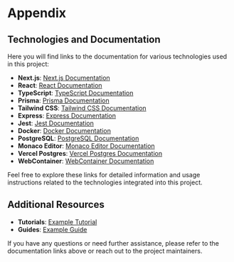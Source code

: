 # Appendix

## Technologies and Documentation

Here you will find links to the documentation for various technologies used in this project:

- **Next.js**: [Next.js Documentation](https://nextjs.org/docs)
- **React**: [React Documentation](https://reactjs.org/docs/getting-started.html)
- **TypeScript**: [TypeScript Documentation](https://www.typescriptlang.org/docs/)
- **Prisma**: [Prisma Documentation](https://www.prisma.io/docs/)
- **Tailwind CSS**: [Tailwind CSS Documentation](https://tailwindcss.com/docs)
- **Express**: [Express Documentation](https://expressjs.com/)
- **Jest**: [Jest Documentation](https://jestjs.io/docs/getting-started)
- **Docker**: [Docker Documentation](https://docs.docker.com/)
- **PostgreSQL**: [PostgreSQL Documentation](https://www.postgresql.org/docs/)
- **Monaco Editor**: [Monaco Editor Documentation](https://microsoft.github.io/monaco-editor/)
- **Vercel Postgres**: [Vercel Postgres Documentation](https://vercel.com/docs/databases/postgres)
- **WebContainer**: [WebContainer Documentation](https://webcontainer.io/docs)

Feel free to explore these links for detailed information and usage instructions related to the technologies integrated into this project.

## Additional Resources

- **Tutorials**: [Example Tutorial](https://example.com/tutorial)
- **Guides**: [Example Guide](https://example.com/guide)

If you have any questions or need further assistance, please refer to the documentation links above or reach out to the project maintainers.
